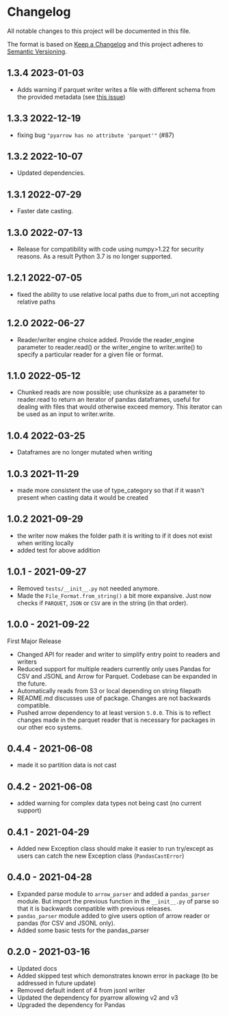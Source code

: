 # Changelog
All notable changes to this project will be documented in this file.

The format is based on [Keep a Changelog](http://keepachangelog.com/en/1.0.0/)
and this project adheres to [Semantic Versioning](http://semver.org/spec/v2.0.0.html).


## 1.3.4 2023-01-03

- Adds warning if parquet writer writes a file with different schema from the provided metadata (see [this issue](https://github.com/apache/arrow/issues/15032))
## 1.3.3 2022-12-19

- fixing bug `"pyarrow has no attribute 'parquet'"` (#87)
## 1.3.2 2022-10-07
- Updated dependencies.

## 1.3.1 2022-07-29
- Faster date casting.

## 1.3.0 2022-07-13
- Release for compatibility with code using numpy>1.22 for security reasons. As a result Python 3.7 is no longer supported.

## 1.2.1 2022-07-05
- fixed the ability to use relative local paths due to from_uri not accepting relative paths

## 1.2.0 2022-06-27
- Reader/writer engine choice added. Provide the reader_engine parameter to reader.read() or the writer_engine to writer.write() to specify a particular reader for a given file or format.

## 1.1.0 2022-05-12
- Chunked reads are now possible; use chunksize as a parameter to reader.read to return an iterator of pandas dataframes, useful for dealing with files that would otherwise exceed memory. This iterator can be used as an input to writer.write.

## 1.0.4 2022-03-25
- Dataframes are no longer mutated when writing

## 1.0.3 2021-11-29
- made more consistent the use of type_category so that if it wasn't present when casting data it would be created

## 1.0.2 2021-09-29
- the writer now makes the folder path it is writing to if it does not exist when writing locally
- added test for above addition

## 1.0.1 - 2021-09-27

- Removed `tests/__init__.py` not needed anymore.
- Made the `File_Format.from_string()` a bit more expansive. Just now checks if `PARQUET`, `JSON` or `CSV` are in the string (in that order).

## 1.0.0 - 2021-09-22

First Major Release

- Changed API for reader and writer to simplify entry point to readers and writers
- Reduced support for multiple readers currently only uses Pandas for CSV and JSONL and Arrow for Parquet. Codebase can be expanded in the future.
- Automatically reads from S3 or local depending on string filepath
- README.md discusses use of package. Changes are not backwards compatible.
- Pushed arrow dependency to at least version `5.0.0`. This is to reflect changes made in the parquet reader that is necessary for packages in our other eco systems.

## 0.4.4 - 2021-06-08

- made it so partition data is not cast

## 0.4.2 - 2021-06-08

- added warning for complex data types not being cast (no current support)

## 0.4.1 - 2021-04-29

- Added new Exception class should make it easier to run try/except as users can catch the new Exception class (`PandasCastError`)

## 0.4.0 - 2021-04-28

- Expanded parse module to `arrow_parser` and added a `pandas_parser` module. But import the previous function in the `__init__.py` of parse so that it is backwards compatible with previous releases.
- `pandas_parser` module added to give users option of arrow reader or pandas (for CSV and JSONL only).
- Added some basic tests for the pandas_parser

## 0.2.0 - 2021-03-16

- Updated docs
- Added skipped test which demonstrates known error in package (to be addressed in future update)
- Removed default indent of 4 from jsonl writer
- Updated the dependency for pyarrow allowing v2 and v3
- Upgraded the dependency for Pandas
